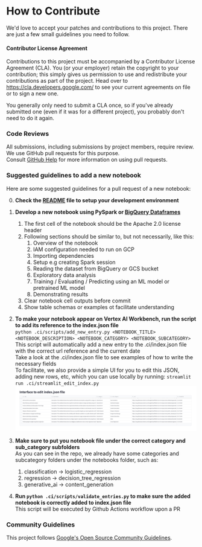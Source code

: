 # How to Contribute

We'd love to accept your patches and contributions to this project. There are
just a few small guidelines you need to follow.

#### Contributor License Agreement

Contributions to this project must be accompanied by a Contributor License
Agreement (CLA). You (or your employer) retain the copyright to your
contribution; this simply gives us permission to use and redistribute your
contributions as part of the project. Head over to
<https://cla.developers.google.com/> to see your current agreements on file or
to sign a new one.

You generally only need to submit a CLA once, so if you've already submitted one
(even if it was for a different project), you probably don't need to do it
again.

### Code Reviews

All submissions, including submissions by project members, require review.   
We use GitHub pull requests for this purpose.  
Consult [GitHub Help](https://help.github.com/articles/about-pull-requests/) for more
information on using pull requests.

### Suggested guidelines to add a new notebook

Here are some suggested guidelines for a pull request of a new notebook:

0) **Check the [README](./README.md) file to setup your development environment** 

1) **Develop a new notebook using PySpark or [BigQuery Dataframes](https://cloud.google.com/python/docs/reference/bigframes/latest)**
   1) The first cell of the notebook should be the Apache 2.0 license header
   2) Following sections should be similar to, but not necessarily, like this:
      1) Overview of the notebook
      2) IAM configuration needed to run on GCP
      3) Importing dependencies
      4) Setup e.g creating Spark session
      5) Reading the dataset from BigQuery or GCS bucket
      6) Exploratory data analysis
      7) Training / Evaluating / Predicting using an ML model or pretrained ML model
      8) Demonstrating results
   3) Clear notebook cell outputs before commit
   4) Show table schemas or examples ot facilitate understanding

2) **To make your notebook appear on Vertex AI Workbench, run the script to add its reference to the index.json file**    
    ```python .ci/scripts/add_new_entry.py <NOTEBOOK_TITLE> <NOTEBOOK_DESCRIPTION> <NOTEBOOK_CATEGORY> <NOTEBOOK_SUBCATEGORY>```   
    This script will automatically add a new entry to the .ci/index.json file with the correct url reference and the current date  
    Take a look at the .ci/index.json file to see examples of how to write the necessary fields  
    To facilitate, we also provide a simple UI for you to edit this JSON, adding new rows, etc, which you can use locally by running: ```streamlit run .ci/streamlit_edit_index.py```
    ![Streamlit Edit JSON](docs/images/edit-index.png)

3) **Make sure to put you notebook file under the correct category and sub_category subfolders**  
   As you can see in the repo, we already have some categories and subcategory folders under the notebooks folder, such as:
      1) classification -> logistic_regression
      2) regression -> decision_tree_regression
      3) generative_ai -> content_generation

4) **Run ```python .ci/scripts/validate_entries.py``` to make sure the added notebook is correctly added to index.json file**  
   This script will be executed by Github Actions workflow upon a PR

### Community Guidelines

This project follows
[Google's Open Source Community Guidelines](https://opensource.google/conduct/).